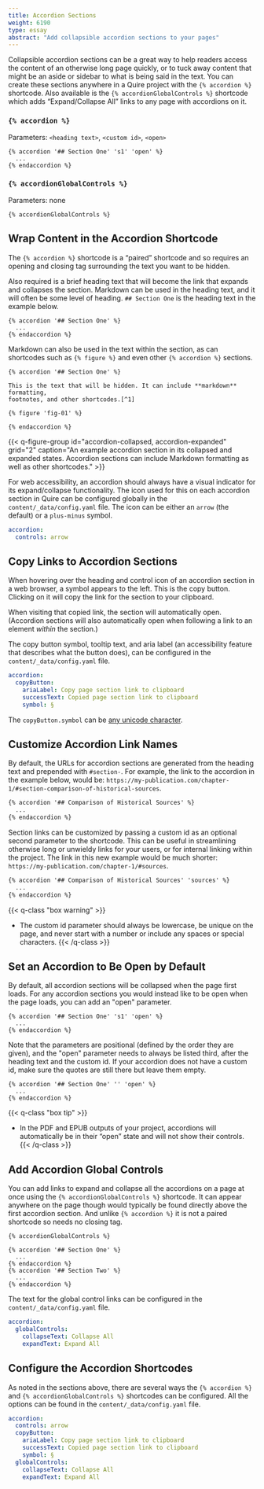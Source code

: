 ```yaml
---
title: Accordion Sections
weight: 6190
type: essay
abstract: "Add collapsible accordion sections to your pages"
---
```


Collapsible accordion sections can be a great way to help readers access the content of an otherwise long page quickly, or to tuck away content that might be an aside or sidebar to what is being said in the text. You can create these sections anywhere in a Quire project with the `{% accordion %}` shortcode. Also available is the `{% accordionGlobalControls %}` shortcode which adds “Expand/Collapse All” links to any page with accordions on it.

### **`{% accordion %}`**

Parameters: `<heading text>`, `<custom id>`, `<open>`

```
{% accordion '## Section One' 's1' 'open' %}
  ...
{% endaccordion %}
```

### **`{% accordionGlobalControls %}`**

Parameters: none

```
{% accordionGlobalControls %}
```

## Wrap Content in the Accordion Shortcode

The `{% accordion %}` shortcode is a “paired” shortcode and so requires an opening and closing tag surrounding the text you want to be hidden.

Also required is a brief heading text that will become the link that expands and collapses the section. Markdown can be used in the heading text, and it will often be some level of heading. `## Section One` is the heading text in the example below.

```
{% accordion '## Section One' %}
  ...
{% endaccordion %}
```

Markdown can also be used in the text within the section, as can shortcodes such as `{% figure %}` and even other `{% accordion %}` sections.

```
{% accordion '## Section One' %}

This is the text that will be hidden. It can include **markdown** formatting, 
footnotes, and other shortcodes.[^1]

{% figure 'fig-01' %}

{% endaccordion %}
```

{{< q-figure-group id="accordion-collapsed, accordion-expanded" grid="2" caption="An example accordion section in its collapsed and expanded states. Accordion sections can include Markdown formatting as well as other shortcodes." >}}

For web accessibility, an accordion should always have a visual indicator for its expand/collapse functionality. The icon used for this on each accordion section in Quire can be configured globally in the `content/_data/config.yaml` file. The icon can be either an `arrow` (the default) or a `plus-minus` symbol.

```yaml
accordion:
  controls: arrow
```

## Copy Links to Accordion Sections

When hovering over the heading and control icon of an accordion section in a web browser, a symbol appears to the left. This is the copy button. Clicking on it will copy the link for the section to your clipboard. 

When visiting that copied link, the section will automatically open. (Accordion sections will also automatically open when following a link to an element *within* the section.)

The copy button symbol, tooltip text, and aria label (an accessibility feature that describes what the button does), can be configured in the `content/_data/config.yaml` file.

```yaml
accordion:
  copyButton:
    ariaLabel: Copy page section link to clipboard
    successText: Copied page section link to clipboard
    symbol: §
```

The `copyButton.symbol` can be [any unicode character](https://unicode-table.com).

## Customize Accordion Link Names

By default, the URLs for accordion sections are generated from the heading text and prepended with `#section-`. For example, the link to the accordion in the example below, would be: `https://my-publication.com/chapter-1/#section-comparison-of-historical-sources`. 

```md
{% accordion '## Comparison of Historical Sources' %}
  ...
{% endaccordion %}
```

Section links can be customized by passing a custom id as an optional second parameter to the shortcode. This can be useful in streamlining otherwise long or unwieldy links for your users, or for internal linking within the project. The link in this new example would be much shorter: `https://my-publication.com/chapter-1/#sources`.

```md
{% accordion '## Comparison of Historical Sources' 'sources' %}
  ...
{% endaccordion %}
```

{{< q-class "box warning" >}}
- The custom id parameter should always be lowercase, be unique on the page, and never start with a number or include any spaces or special characters.
{{< /q-class >}}

## Set an Accordion to Be Open by Default

By default, all accordion sections will be collapsed when the page first loads. For any accordion sections you would instead like to be open when the page loads, you can add an "open" parameter.

```
{% accordion '## Section One' 's1' 'open' %}
  ...
{% endaccordion %}
```

Note that the parameters are positional (defined by the order they are given), and the "open" parameter needs to always be listed third, after the heading text and the custom id. If your accordion does not have a custom id, make sure the quotes are still there but leave them empty.

```
{% accordion '## Section One' '' 'open' %}
  ...
{% endaccordion %}
```

{{< q-class "box tip" >}}
- In the PDF and EPUB outputs of your project, accordions will automatically be in their “open” state and will not show their controls.
{{< /q-class >}}


## Add Accordion Global Controls

You can add links to expand and collapse all the accordions on a page at once using the `{% accordionGlobalControls %}` shortcode. It can appear anywhere on the page though would typically be found directly above the first accordion section. And unlike `{% accordion %}` it is not a paired shortcode so needs no closing tag.

```
{% accordionGlobalControls %}

{% accordion '## Section One' %}
  ...
{% endaccordion %}
{% accordion '## Section Two' %}
  ...
{% endaccordion %}
```

The text for the global control links can be configured in the `content/_data/config.yaml` file.

```yaml
accordion:
  globalControls:
    collapseText: Collapse All
    expandText: Expand All
```

## Configure the Accordion Shortcodes

As noted in the sections above, there are several ways the `{% accordion %}` and `{% accordionGlobalControls %}` shortcodes can be configured. All the options can be found in the `content/_data/config.yaml` file.

```yaml
accordion:
  controls: arrow
  copyButton:
    ariaLabel: Copy page section link to clipboard
    successText: Copied page section link to clipboard
    symbol: §
  globalControls:
    collapseText: Collapse All
    expandText: Expand All
```
